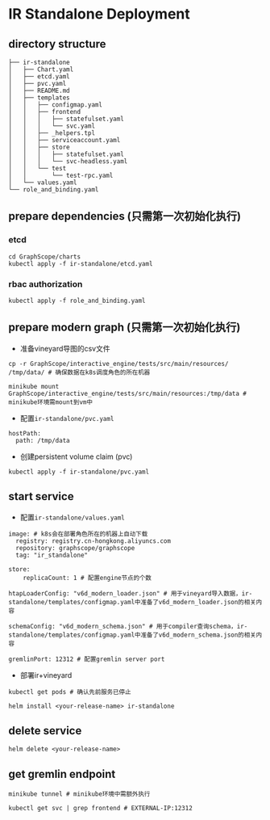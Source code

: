 # IR Standalone Deployment
## directory structure
```
├── ir-standalone
│   ├── Chart.yaml
│   ├── etcd.yaml
│   ├── pvc.yaml
│   ├── README.md
│   ├── templates
│   │   ├── configmap.yaml
│   │   ├── frontend
│   │   │   ├── statefulset.yaml
│   │   │   └── svc.yaml
│   │   ├── _helpers.tpl
│   │   ├── serviceaccount.yaml
│   │   ├── store
│   │   │   ├── statefulset.yaml
│   │   │   └── svc-headless.yaml
│   │   └── test
│   │       └── test-rpc.yaml
│   └── values.yaml
└── role_and_binding.yaml

```
## prepare dependencies (只需第一次初始化执行)
### etcd
```
cd GraphScope/charts
kubectl apply -f ir-standalone/etcd.yaml
```
### rbac authorization
```
kubectl apply -f role_and_binding.yaml
```
## prepare modern graph (只需第一次初始化执行)
- 准备vineyard导图的csv文件
```
cp -r GraphScope/interactive_engine/tests/src/main/resources/ /tmp/data/ # 确保数据在k8s调度角色的所在机器

minikube mount GraphScope/interactive_engine/tests/src/main/resources:/tmp/data # minikube环境需mount到vm中
```
- 配置`ir-standalone/pvc.yaml`
```
hostPath:
  path: /tmp/data
```
- 创建persistent volume claim (pvc)
```
kubectl apply -f ir-standalone/pvc.yaml
```
## start service 
- 配置`ir-standalone/values.yaml`
```
image: # k8s会在部署角色所在的机器上自动下载 
  registry: registry.cn-hongkong.aliyuncs.com
  repository: graphscope/graphscope
  tag: "ir_standalone"
  
store:
    replicaCount: 1 # 配置engine节点的个数
  
htapLoaderConfig: "v6d_modern_loader.json" # 用于vineyard导入数据，ir-standalone/templates/configmap.yaml中准备了v6d_modern_loader.json的相关内容

schemaConfig: "v6d_modern_schema.json" # 用于compiler查询schema，ir-standalone/templates/configmap.yaml中准备了v6d_modern_schema.json的相关内容

gremlinPort: 12312 # 配置gremlin server port
```
- 部署ir+vineyard
```
kubectl get pods # 确认先前服务已停止

helm install <your-release-name> ir-standalone
```
## delete service
```
helm delete <your-release-name>
```
## get gremlin endpoint
```
minikube tunnel # minikube环境中需额外执行

kubectl get svc | grep frontend # EXTERNAL-IP:12312
```


